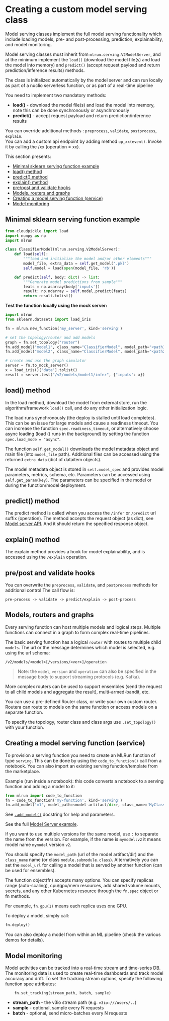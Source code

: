 # Creating a custom model serving class

Model serving classes implement the full model serving functionality which include
loading models, pre- and post-processing, prediction, explainability, and model monitoring.

Model serving classes must inherit from `mlrun.serving.V2ModelServer`, and at the minimum 
implement the `load()` (download the model file(s) and load the model into memory) 
and `predict()` (accept request payload and return prediction/inference results) methods.  

The class is initialized automatically by the model server and can run locally
as part of a nuclio serverless function, or as part of a real-time pipeline

You need to implement two mandatory methods:
  * **load()**     - download the model file(s) and load the model into memory, 
  note this can be done synchronously or asynchronously 
  * **predict()**  - accept request payload and return prediction/inference results

You can override additional methods : `preprocess`, `validate`, `postprocess`, `explain`.<br>
You can add a custom api endpoint by adding method `op_xx(event)`. Invoke it by
calling the <model-url>/xx (operation = xx).
    
This section presents:
* [Minimal sklearn serving function example](#minimal-sklearn-serving-function-example)
* [load() method](#load-method)
* [predict() method](#predict-method)
* [explain() method](#explain-method)
* [pre/post and validate hooks](#pre-post-and-validate-hooks)
* [Models, routers and graphs](#models-routers-and-graphs)
* [Creating a model serving function (service)](#creating-a-model-serving-function-service)
* [Model monitoring](#model-monitoring)
    
## Minimal sklearn serving function example

```python
from cloudpickle import load
import numpy as np
import mlrun

class ClassifierModel(mlrun.serving.V2ModelServer):
    def load(self):
        """load and initialize the model and/or other elements"""
        model_file, extra_data = self.get_model('.pkl')
        self.model = load(open(model_file, 'rb'))

    def predict(self, body: dict) -> list:
        """Generate model predictions from sample"""
        feats = np.asarray(body['inputs'])
        result: np.ndarray = self.model.predict(feats)
        return result.tolist()
```
    
**Test the function locally using the mock server:**

```python
import mlrun
from sklearn.datasets import load_iris

fn = mlrun.new_function('my_server', kind='serving')

# set the topology/router and add models
graph = fn.set_topology("router")
fn.add_model("model1", class_name="ClassifierModel", model_path="<path1>")
fn.add_model("model2", class_name="ClassifierModel", model_path="<path2>")

# create and use the graph simulator
server = fn.to_mock_server()
x = load_iris()['data'].tolist()
result = server.test("/v2/models/model1/infer", {"inputs": x})
```

## load() method

In the load method, download the model from external store, run the algorithm/framework
`load()` call, and do any other initialization logic. 

The load runs synchronously (the deploy is stalled until load completes). 
This can be an issue for large models and cause a readiness timeout. You can increase the 
function `spec.readiness_timeout`, or alternatively choose async loading (load () 
runs in the background) by setting the function `spec.load_mode = "async"`.  

The function `self.get_model()` downloads the model metadata object and main file (into `model_file` path).
Additional files can be accessed using the returned `extra_data` (dict of dataitem objects).

The model metadata object is stored in `self.model_spec` and provides model parameters, metrics, schema, etc.
Parameters can be accessed using `self.get_param(key)`. The parameters can be specified in the model or during 
the function/model deployment.  

## predict() method

The predict method is called when you access the `/infer` or `/predict` url suffix (operation).
The method accepts the request object (as dict), see [Model server API](#model-api).
And it should return the specified response object.

## explain() method

The explain method provides a hook for model explainability, and is accessed using the `/explain` operation.

## pre/post and validate hooks

You can overwrite the `preprocess`, `validate`, and `postprocess` methods for additional control 
The call flow is:

    pre-process -> validate -> predict/explain -> post-process 
    
## Models, routers and graphs

Every serving function can host multiple models and logical steps. Multiple functions 
can connect in a graph to form complex real-time pipelines.

The basic serving function has a logical `router` with routes to multiple child `models`. 
The url or the message determines which model is selected, e.g. using the url schema:

    /v2/models/<model>[/versions/<ver>]/operation

> Note: the `model`, `version` and `operation` can also be specified in the message body 
to support streaming protocols (e.g. Kafka).

More complex routers can be used to support ensembles (send the request to all child models 
and aggregate the result), multi-armed-bandit, etc. 

You can use a pre-defined Router class, or write your own custom router. 
Routera can route to models on the same function or access models on a separate function.

To specify the topology, router class and class args use `.set_topology()` with your function.

## Creating a model serving function (service)

To provision a serving function you need to create an MLRun function of type `serving`.
This can be done by using the `code_to_function()` call from a notebook. You can also import 
an existing serving function/template from the marketplace.

Example (run inside a notebook): this code converts a notebook to a serving function and adding a model to it:

```python
from mlrun import code_to_function
fn = code_to_function('my-function', kind='serving')
fn.add_model('m1', model_path=<model-artifact/dir>, class_name='MyClass', x=100)
``` 

See [`.add_model()`](../api/mlrun.runtimes.html#mlrun.runtimes.ServingRuntime.add_model) docstring for help and parameters.

See the full [Model Server example](https://github.com/mlrun/functions/blob/master/v2_model_server/v2_model_server.ipynb).

If you want to use multiple versions for the same model, use `:` to separate the name from the version. 
For example, if the name is `mymodel:v2` it means model name `mymodel` version `v2`.

You should specify the `model_path` (url of the model artifact/dir) and the `class_name` name 
(or class `module.submodule.class`). Alternatively you can set the `model_url` for calling a 
model that is served by another function (can be used for ensembles).

The function object(fn) accepts many options. You can specify replicas range (auto-scaling), cpu/gpu/mem resources, add shared 
volume mounts, secrets, and any other Kubernetes resource through the `fn.spec` object or fn methods.

For example, `fn.gpu(1)` means each replica uses one GPU.

To deploy a model, simply call:

```python
fn.deploy()
```

You can also deploy a model from within an ML pipeline (check the various demos for details).

## Model monitoring

Model activities can be tracked into a real-time stream and time-series DB. The monitoring data
is used to create real-time dashboards and track model accuracy and drift. 
To set the tracking stream options, specify the following function spec attributes:

        fn.set_tracking(stream_path, batch, sample)

* **stream_path** - the v3io stream path (e.g. `v3io:///users/..`)
* **sample** -  optional, sample every N requests
* **batch** -  optional, send micro-batches every N requests

